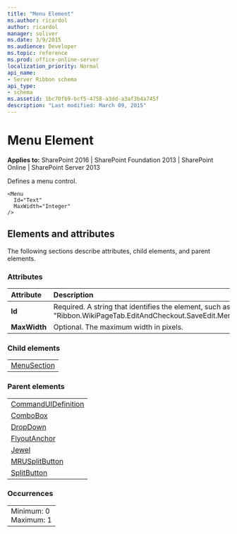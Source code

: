 ```yaml
---
title: "Menu Element"
ms.author: ricardol
author: ricardol
manager: soliver
ms.date: 3/9/2015
ms.audience: Developer
ms.topic: reference
ms.prod: office-online-server
localization_priority: Normal
api_name:
- Server Ribbon schema
api_type:
- schema
ms.assetid: 1bc70fb9-bcf5-4758-a3dd-a3af3b4a745f
description: "Last modified: March 09, 2015"
---
```


# Menu Element

 
  
 **Applies to:** SharePoint 2016 | SharePoint Foundation 2013 | SharePoint Online | SharePoint Server 2013
  
Defines a menu control.
  
```
<Menu
  Id="Text"
  MaxWidth="Integer"
/>
```

## Elements and attributes

The following sections describe attributes, child elements, and parent elements.

### Attributes

|**Attribute**|**Description**|
|:-----|:-----|
|**Id** <br/> |Required. A string that identifies the element, such as "Ribbon.WikiPageTab.EditAndCheckout.SaveEdit.Menu".  <br/> |
|**MaxWidth** <br/> |Optional. The maximum width in pixels.  <br/> |
   
### Child elements

||
|:-----|
|[MenuSection](menusection-element.md)|
   
### Parent elements

||
|:-----|
|[CommandUIDefinition](../../sharepoint-features-schemas/custom-action-definition-schema/commanduidefinition-element.md) <br/> |
|[ComboBox](combobox-element.md) <br/> |
|[DropDown](dropdown-element.md) <br/> |
|[FlyoutAnchor](flyoutanchor-element.md) <br/> |
|[Jewel](jewel-element.md) <br/> |
|[MRUSplitButton](mrusplitbutton-element.md) <br/> |
|[SplitButton](splitbutton-element.md) <br/> |
   
### Occurrences

||
|:-----|
|Minimum: 0  <br/> Maximum: 1  <br/> |
   

